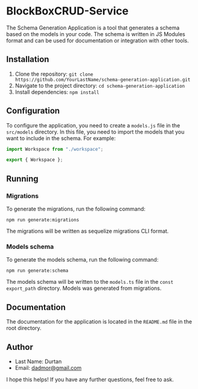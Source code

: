 # BlockBoxCRUD-Service

The Schema Generation Application is a tool that generates a schema based on the models in your code. The schema is written in JS Modules format and can be used for documentation or integration with other tools.

## Installation

1. Clone the repository: `git clone https://github.com/YourLastName/schema-generation-application.git`
2. Navigate to the project directory: `cd schema-generation-application`
3. Install dependencies: `npm install`

## Configuration

To configure the application, you need to create a `models.js` file in the `src/models` directory. In this file, you need to import the models that you want to include in the schema. For example:

```javascript
import Workspace from "./workspace";

export { Workspace };
```

## Running

### Migrations

To generate the migrations, run the following command:

```
npm run generate:migrations
```

The migrations will be written as sequelize migrations CLI format.

### Models schema

To generate the models schema, run the following command:

```
npm run generate:schema
```

The models schema will be written to the `models.ts` file in the `const export_path` directory.
Models was generated from migrations.


## Documentation

The documentation for the application is located in the `README.md` file in the root directory.

## Author

* Last Name: Durtan
* Email: dadmor@gmail.com

I hope this helps! If you have any further questions, feel free to ask.

